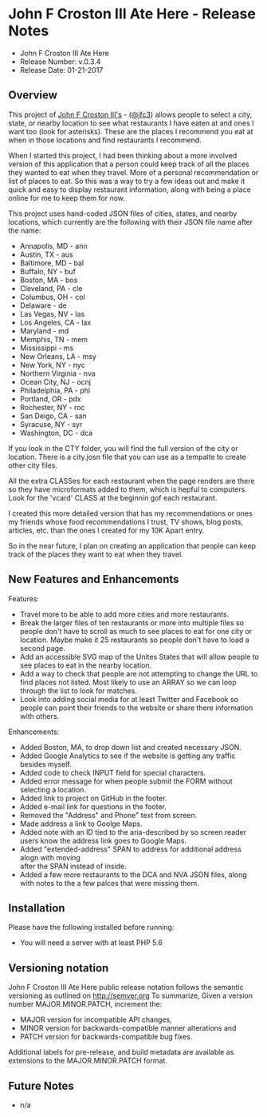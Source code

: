 # John F Croston III Ate Here - Release Notes

* John F Croston III Ate Here
* Release Number:  v.0.3.4
* Release Date: 01-21-2017

## Overview
This project of [John F Croston III's](http://jfciii.com) - ([@jfc3](https://twitter.com/jfc3)) allows people to select a city, state, or nearby location to see what restaurants I have eaten at and ones I want too (look for asterisks). These are the places I recommend you eat at when in those locations and find restaurants I recommend.

When I started this project, I had been thinking about a more involved version of this application that a person could keep track of all the places they wanted to eat when they travel. More of a personal recommendation or list of places to eat. So this was a way to try a few ideas out and make it quick and easy to display restaurant information, along with being a place online for me to keep them for now.

This project uses hand-coded JSON files of cities, states, and nearby locations, which currently are the following with their JSON file name after the name:

* Annapolis, MD - ann
* Austin, TX - aus
* Baltimore, MD - bal
* Buffalo, NY - buf
* Boston, MA - bos
* Cleveland, PA - cle
* Columbus, OH - col
* Delaware - de
* Las Vegas, NV - las
* Los Angeles, CA - lax
* Maryland - md
* Memphis, TN -  mem
* Mississippi - ms
* New Orleans, LA - msy
* New York, NY - nyc
* Northern Virginia - nva
* Ocean City, NJ - ocnj
* Philadelphia, PA - phl
* Portland, OR - pdx
* Rochester, NY - roc
* San Deigo, CA - san
* Syracuse, NY - syr
* Washington, DC - dca

If you look in the CTY folder, you will find the full version of the city or location. There is a city.josn file that you can use as a tempalte to create other city files.

All the extra CLASSes for each restaurant when the page renders are there so they have microformats added to them, which is hepful to computers. Look for the 'vcard' CLASS at the beginnin gof each restaurant.

I created this more detailed version that has my recommendations or ones my friends whose food recommendations I trust, TV shows, blog posts, articles, etc. than the ones I created for my 10K Apart entry.

So in the near future, I plan on creating an application that people can keep track of the places they want to eat when they travel.

## New Features and Enhancements
Features:

* Travel more to be able to add more cities and more restaurants.
* Break the larger files of ten restaurants or more into multiple files so people don't have to scroll as much to see places to eat for one city or location. Maybe make it 25 restaurants so people don't have to load a second page.
* Add an accessible SVG map of the Unites States that will allow people to see places to eat in the nearby location.
* Add a way to check that people are not attempting to change the URL to find places not listed. Most likely to use an ARRAY so we can loop through the list to look for matches.
* Look into adding social media for at least Twitter and Facebook so people can point their friends to the website or share there information with others.

Enhancements:

* Added Boston, MA, to drop down list and created necessary JSON.
* Added Google Analytics to see if the website is getting any traffic besides myself.
* Added code to check INPUT field for special characters.
* Added error message for when people submit the FORM without selecting a location.
* Added link to project on GitHub in the footer.
* Added e-mail link for questions in the footer.
* Removed the "Address" and Phone" text from screen.
* Made address a link to Goolge Maps.
* Added note with an ID tied to the aria-described by so screen reader users know the address link goes to Google Maps.
* Added "extended-address" SPAN to address for additional address alogn with moving <BR /> after the SPAN instead of inside.
* Added a few more restaurants to the DCA and NVA JSON files, along with notes to the a few palces that were missing them.

## Installation
Please have the following installed before running:
* You will need a server with at least PHP 5.6

## Versioning notation
John F Croston III Ate Here public release notation follows the semantic versioning as outlined on http://semver.org
To summarize,
Given a version number MAJOR.MINOR.PATCH, increment the:

* MAJOR version for incompatible API changes,
* MINOR version for backwards-compatible manner alterations and
* PATCH version for backwards-compatible bug fixes.

Additional labels for pre-release, and build metadata are available as extensions to the MAJOR.MINOR.PATCH format.

## Future Notes

* n/a